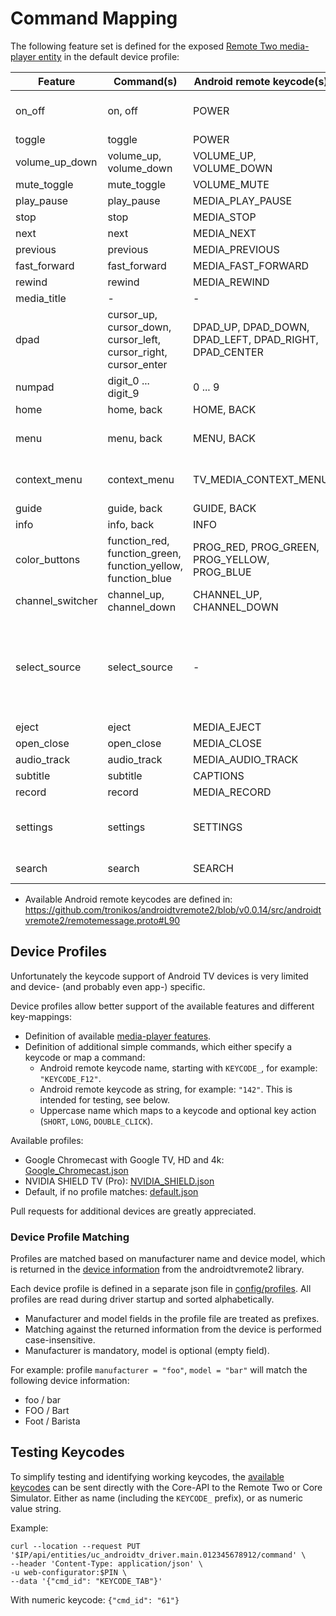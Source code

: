 # Command Mapping

The following feature set is defined for the exposed
[Remote Two media-player entity](https://github.com/unfoldedcircle/core-api/blob/main/doc/entities/entity_media_player.md)
in the default device profile: 

| Feature          | Command(s)                                                            | Android remote keycode(s)                                    | Comments                                                                                                                                                                                                        |
|------------------|-----------------------------------------------------------------------|--------------------------------------------------------------|-----------------------------------------------------------------------------------------------------------------------------------------------------------------------------------------------------------------|
| on_off           | on, off                                                               | POWER                                                        | No dedicated on- and off-commands. State is handled in driver.                                                                                                                                                  |
| toggle           | toggle                                                                | POWER                                                        |                                                                                                                                                                                                                 |
| volume_up_down   | volume_up, volume_down                                                | VOLUME_UP, VOLUME_DOWN                                       |                                                                                                                                                                                                                 |
| mute_toggle      | mute_toggle                                                           | VOLUME_MUTE                                                  |                                                                                                                                                                                                                 |
| play_pause       | play_pause                                                            | MEDIA_PLAY_PAUSE                                             |                                                                                                                                                                                                                 |
| stop             | stop                                                                  | MEDIA_STOP                                                   |                                                                                                                                                                                                                 |
| next             | next                                                                  | MEDIA_NEXT                                                   |                                                                                                                                                                                                                 |
| previous         | previous                                                              | MEDIA_PREVIOUS                                               |                                                                                                                                                                                                                 |
| fast_forward     | fast_forward                                                          | MEDIA_FAST_FORWARD                                           |                                                                                                                                                                                                                 |
| rewind           | rewind                                                                | MEDIA_REWIND                                                 |                                                                                                                                                                                                                 |
| media_title      | -                                                                     | -                                                            | Returned attribute                                                                                                                                                                                              |
| dpad             | cursor_up, cursor_down,<br>cursor_left, cursor_right,<br>cursor_enter | DPAD_UP, DPAD_DOWN,<br>DPAD_LEFT, DPAD_RIGHT,<br>DPAD_CENTER |                                                                                                                                                                                                                 |
| numpad           | digit_0 ... digit_9                                                   | 0 ... 9                                                      |                                                                                                                                                                                                                 |
| home             | home, back                                                            | HOME, BACK                                                   |                                                                                                                                                                                                                 |
| menu             | menu, back                                                            | MENU, BACK                                                   | Alternative might be TV_CONTENTS_MENU, TV_MEDIA_CONTEXT_MENU                                                                                                                                                    |
| context_menu     | context_menu                                                          | TV_MEDIA_CONTEXT_MENU                                        | On Chromecast & Shield mapped to DPAD_CENTER long-press                                                                                                                                                         |
| guide            | guide, back                                                           | GUIDE, BACK                                                  |                                                                                                                                                                                                                 |
| info             | info, back                                                            | INFO                                                         |                                                                                                                                                                                                                 |
| color_buttons    | function_red, function_green,<br>function_yellow, function_blue       | PROG_RED, PROG_GREEN,<br>PROG_YELLOW, PROG_BLUE              |                                                                                                                                                                                                                 |
| channel_switcher | channel_up, channel_down                                              | CHANNEL_UP, CHANNEL_DOWN                                     |                                                                                                                                                                                                                 |
| select_source    | select_source                                                         | -                                                            | Launch application from a predefined list (see [apps.py](../intg-androidtv/apps.py)).<br>Switching TV inputs with `TV_INPUT_*` keycodes doesn't seem to work on most TVs (negative feedback for Philips, Sony). |
| eject            | eject                                                                 | MEDIA_EJECT                                                  |                                                                                                                                                                                                                 |
| open_close       | open_close                                                            | MEDIA_CLOSE                                                  |                                                                                                                                                                                                                 |
| audio_track      | audio_track                                                           | MEDIA_AUDIO_TRACK                                            |                                                                                                                                                                                                                 |
| subtitle         | subtitle                                                              | CAPTIONS                                                     |                                                                                                                                                                                                                 |
| record           | record                                                                | MEDIA_RECORD                                                 |                                                                                                                                                                                                                 |
| settings         | settings                                                              | SETTINGS                                                     | Profile mapping for Chromecast: MENU long-press, Shield: BACK long-press                                                                                                                                        |
| search           | search                                                                | SEARCH                                                       | Limited usability without keyboard or voice input                                                                                                                                                               |

- Available Android remote keycodes are defined in: https://github.com/tronikos/androidtvremote2/blob/v0.0.14/src/androidtvremote2/remotemessage.proto#L90

## Device Profiles

Unfortunately the keycode support of Android TV devices is very limited and device- (and probably even app-) specific.

Device profiles allow better support of the available features and different key-mappings:

- Definition of available [media-player features](https://github.com/unfoldedcircle/core-api/blob/main/doc/entities/entity_media_player.md#features).
- Definition of additional simple commands, which either specify a keycode or map a command:
  - Android remote keycode name, starting with `KEYCODE_`, for example: `"KEYCODE_F12"`.
  - Android remote keycode as string, for example: `"142"`. This is intended for testing, see below.
  - Uppercase name which maps to a keycode and optional key action (`SHORT`, `LONG`, `DOUBLE_CLICK`).

Available profiles:

- Google Chromecast with Google TV, HD and 4k: [Google_Chromecast.json](../config/profiles/Google_Chromecast.json)
- NVIDIA SHIELD TV (Pro): [NVIDIA_SHIELD.json](../config/profiles/NVIDIA_SHIELD.json)
- Default, if no profile matches: [default.json](../config/profiles/default.json)

Pull requests for additional devices are greatly appreciated. 

### Device Profile Matching

Profiles are matched based on manufacturer name and device model, which is returned in the
[device information](https://github.com/tronikos/androidtvremote2/blob/v0.0.14/src/androidtvremote2/androidtv_remote.py#L101)
from the androidtvremote2 library.

Each device profile is defined in a separate json file in [config/profiles](../config/profiles). All profiles are read
during driver startup and sorted alphabetically.

- Manufacturer and model fields in the profile file are treated as prefixes.
- Matching against the returned information from the device is performed case-insensitive.
- Manufacturer is mandatory, model is optional (empty field).

For example: profile `manufacturer = "foo"`, `model = "bar"` will match the following device information:

- foo / bar
- FOO / Bart
- Foot / Barista


## Testing Keycodes

To simplify testing and identifying working keycodes, the [available keycodes](https://github.com/tronikos/androidtvremote2/blob/v0.0.14/src/androidtvremote2/remotemessage.proto#L90)
can be sent directly with the Core-API to the Remote Two or Core Simulator.
Either as name (including the `KEYCODE_` prefix), or as numeric value string.

Example:
```console
curl --location --request PUT '$IP/api/entities/uc_androidtv_driver.main.012345678912/command' \
--header 'Content-Type: application/json' \
-u web-configurator:$PIN \
--data '{"cmd_id": "KEYCODE_TAB"}'
```

With numeric keycode: `{"cmd_id": "61"}`
